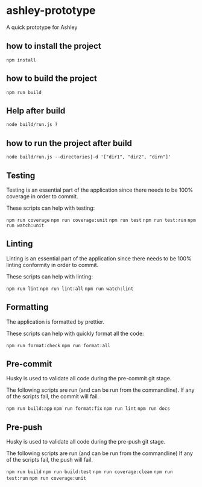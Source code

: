 # ashley-prototype

A quick prototype for Ashley

## how to install the project 

`npm install`

## how to build the project

`npm run build`

## Help after build

`node build/run.js ?`

## how to run the project after build 

`node build/run.js --directories|-d '["dir1", "dir2", "dirn"]'`


## Testing

Testing is an essential part of the application since there needs to be 100% coverage in order to commit.

These scripts can help with testing:

`npm run coverage`
`npm run coverage:unit`
`npm run test`
`npm run test:run`
`npm run watch:unit`

## Linting 

Linting is an essential part of the application since there needs to be 100% linting conformity in order to commit.

These scripts can help with linting:

`npm run lint`
`npm run lint:all`
`npm run watch:lint`

## Formatting 

The application is formatted by prettier.

These scripts can help with quickly format all the code:

`npm run format:check`
`npm run format:all`

## Pre-commit

Husky is used to validate all code during the pre-commit git stage.

The following scripts are run (and can be run from the commandline).
If any of the scripts fail, the commit will fail.

`npm run build:app`
`npm run format:fix`
`npm run lint`
`npm run docs`

## Pre-push

Husky is used to validate all code during the pre-push git stage.

The following scripts are run (and can be run from the commandline)
If any of the scripts fail, the push will fail.

`npm run build`
`npm run build:test`
`npm run coverage:clean`
`npm run test:run`
`npm run coverage:unit`

